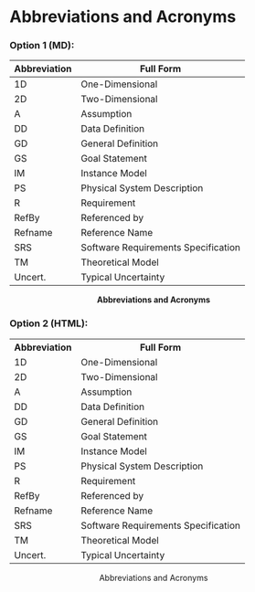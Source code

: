 # Abbreviations and Acronyms

### Option 1 (MD):

|Abbreviation|Full Form|
|-|-|
|1D|One-Dimensional|
|2D|Two-Dimensional|
|A|Assumption|
|DD|Data Definition|
|GD|General Definition|
|GS|Goal Statement|
|IM|Instance Model|
|PS|Physical System Description|
|R|Requirement|
|RefBy|Referenced by|
|Refname|Reference Name|
|SRS|Software Requirements Specification|
|TM|Theoretical Model|
|Uncert.|Typical Uncertainty|

**<p align="center">Abbreviations and Acronyms</p>**

### Option 2 (HTML):

<div id="Table:TAbbAcc">
    <table class="table"> <!-- class not needed -->
    <tr>
        <th>Abbreviation</th>
        <th>Full Form</th>
    </tr>
    <tr>
        <td>1D</td>
        <td>One-Dimensional</td>
    </tr>
    <tr>
        <td>2D</td>
        <td>Two-Dimensional</td>
    </tr>
    <tr>
        <td>A</td>
        <td>Assumption</td>
    </tr>
    <tr>
        <td>DD</td>
        <td>Data Definition</td>
    </tr>
    <tr>
        <td>GD</td>
        <td>General Definition</td>
    </tr>
    <tr>
        <td>GS</td>
        <td>Goal Statement</td>
    </tr>
    <tr>
        <td>IM</td>
        <td>Instance Model</td>
    </tr>
    <tr>
        <td>PS</td>
        <td>Physical System Description</td>
    </tr>
    <tr>
        <td>R</td>
        <td>Requirement</td>
    </tr>
    <tr>
        <td>RefBy</td>
        <td>Referenced by</td>
    </tr>
    <tr>
        <td>Refname</td>
        <td>Reference Name</td>
    </tr>
    <tr>
        <td>SRS</td>
        <td>Software Requirements Specification</td>
    </tr>
    <tr>
        <td>TM</td>
        <td>Theoretical Model</td>
    </tr>
    <tr>
        <td>Uncert.</td>
        <td>Typical Uncertainty</td>
    </tr>
    </table>
    <p align="center">Abbreviations and Acronyms</p>
</div>
